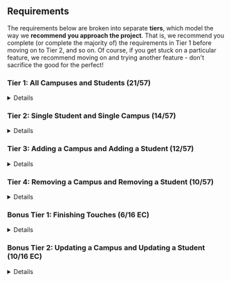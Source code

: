 ## Requirements

The requirements below are broken into separate **tiers**, which model the way we **recommend you approach the project**. That is, we recommend you complete (or complete the majority of) the requirements in Tier 1 before moving on to Tier 2, and so on. Of course, if you get stuck on a particular feature, we recommend moving on and trying another feature - don't sacrifice the good for the perfect!

### Tier 1: All Campuses and Students (21/57)

<details>

#### Backend

- [x ] Write a `campuses` model with the following information:
  - [ x] name - not empty or null
  - [ x] imageUrl - with a default value
  - [ x] address - not empty or null
  - [ x] description - extremely large text
- [ ] Write a `students` model with the following information:
  - [ x] firstName - not empty or null
  - [ x] lastName - not empty or null
  - [x ] email - not empty or null; must be a valid email
  - [ x] imageUrl - with a default value
  - [ x] gpa - decimal between 0.0 and 4.0
- [ x] Students may be associated with at most one campus. Likewise, campuses may be associated with many students

- [ x] Write a route to serve up all students
- [ x] Write a route to serve up all campuses

#### Frontend

- [ x] Write a campuses sub-reducer to manage campuses in your Redux store
- [x ] Write a students sub-reducer to manage students in your Redux store
- [ x] Write a component to display a list of all campuses (just their names and images)
- [x ] Write a component to display a list of all students (just their names)
- [ x] Display the all-campuses component when the url matches `/campuses`
- [ x] Display the all-students component when the url matches `/students`
- [ x] Add links to the navbar that can be used to navigate to the all-campuses view and the all-students view

Congrats! You have completed your first vertical slice! Make sure to `commit -m "Feature: Get All Campuses and Students"` before moving on (see `RUBRIC.md` - points are awarded/deducted for a proper git workflow)!

</details>

### Tier 2: Single Student and Single Campus (14/57)

<details>

#### Backend

- [ x] Write a route to serve up a single campus (based on its id), _including that campuses' students_
- [ x] Write a route to serve up a single student (based on their id), _including that student's campus_

#### Frontend

- [ x] Write a component to display a single campus with the following information:
  - [ x] The campus's name, image, address and description
  - [ x] A list of the names of all students in that campus (or a helpful message if it doesn't have any students)
- [ x] Display the appropriate campus's info when the url matches `/campuses/:campusId`
- [ x] Clicking on a campus from the all-campuses view should navigate to show that campus in the single-campus view

- [ x] Write a component to display a single student with the following information:
  - [ x] The student's full name, email, image, and gpa
  - [ x] The name of their campus (or a helpful message if they don't have one)
- [ x] Display the appropriate student when the url matches `/students/:studentId`
- [ x] Clicking on a student from the all-students view should navigate to show that student in the single-student view

- [ x] Clicking on the name of a student in the single-campus view should navigate to show that student in the single-student view
- [x ] Clicking on the name of a campus in the single-student view should navigate to show that campus in the single-campus view

Congrats! You have completed your second vertical slice! Make sure to `commit -m "Feature: Get Single Campus and Student"` before moving on (see `RUBRIC.md` - points are awarded/deducted for a proper git workflow)!

</details>

### Tier 3: Adding a Campus and Adding a Student (12/57)

<details>

#### Backend

- [ x] Write a route to add a new campus
- [ x] Write a route to add a new student

#### Frontend

- [ x] Write a component to display a form for adding a new campus that contains inputs for _at least_ the name and address.
- [x ] Display this component EITHER as part of the all-campuses view, or as its own view
- [ x] Submitting the form with a valid name/address should:

  - [ x] Make an AJAX request that causes the new campus to be persisted in the database
  - [ x] Add the new campus to the list of campuses without needing to refresh the page

- [ x] Write a component to display a form for adding a new student that contains inputs for _at least_ first name, last name and email
- [ x] Display this component EITHER as part of the all-students view, or as its own view
- [x ] Submitting the form with a valid first name/last name/email should:
  - [ x] Make an AJAX request that causes the new student to be persisted in the database
  - [ x] Add the new student to the list of students without needing to refresh the page

Congrats! You have completed your third vertical slice! Make sure to `commit -m "Feature: Add Campus and Student"` before moving on (see `RUBRIC.md` - points are awarded/deducted for a proper git workflow)!

</details>

### Tier 4: Removing a Campus and Removing a Student (10/57)

<details>

#### Backend

- [ x] Write a route to remove a campus (based on its id)
- [ x] Write a route to remove a student (based on their id)

#### Frontend

- [x ] In the all-campuses view, include an `X` button next to each campus
- [ x] Clicking the `X` button should:

  - [ x] Make an AJAX request that causes that campus to be removed from database
  - [x ] Remove the campus from the list of campuses without needing to refresh the page

- [ x] In the all-students view, include an `X` button next to each student
- [ x] Clicking the `X` button should:
  - [ x] Make an AJAX request that causes that student to be removed from database
  - [ x] Remove the student from the list of students without needing to refresh the page

Congrats! You have completed your fourth vertical slice! Make sure to `commit -m "Feature: Remove Campus and Student"` before moving on (see `RUBRIC.md` - points are awarded/deducted for a proper git workflow)!

</details>

### Bonus Tier 1: Finishing Touches (6/16 EC)

<details>

- [ x] If a user attempts to add a new student or campus without a required field, a helpful message should be displayed
- [x ] If a user attempts to access a page that doesn't exist (ex. `/cafeteria`), a helpful "not found" message should be displayed
- [ x ] If a user attempts to view a student/campus that doesn't exist, a helpful message should be displayed
- [ ] Whenever a component needs to wait for data to load from the server, a "loading" message should be displayed until the data is available
- [ x] Has a working `seed` file, that seeds the db with complete student and campus instances.
- [ ] Overall, the app is spectacularly styled and visually stunning

</details>

### Bonus Tier 2: Updating a Campus and Updating a Student (10/16 EC)

<details>

#### Backend

- [ ] Write a route to update an existing campus
- [ ] Write a route to update an existing student

#### Frontend

- [ ] Write a component to display a form updating _at least_ a campus's name and address
- [ ] Display this component as part of the single-campus view
- Submitting the form with a valid name/address should:

  - [ ] Make an AJAX request that causes that campus to be updated in the database
  - [ ] Update the campus in the current view without needing to refresh the page

- [ ] Write a component to display a form updating _at least_ a student's first and last names, and email
- [ ] Display this component as part of the single-student view
- Submitting the form with a valid name/address should:
  - [ ] Make an AJAX request that causes that student to be updated in the database
  - [ ] Update the student in the current view without needing to refresh the page

</details>
